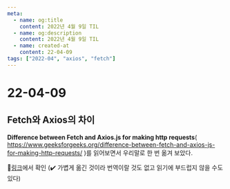 ```yaml
---
meta:
  - name: og:title
    content: 2022년 4월 9일 TIL
  - name: og:description
    content: 2022년 4월 9일 TIL
  - name: created-at
    content: 22-04-09
tags: ["2022-04", "axios", "fetch"]
---
```


# 22-04-09

## Fetch와 Axios의 차이

**Difference between Fetch and Axios.js for making http requests**(
<https://www.geeksforgeeks.org/difference-between-fetch-and-axios-js-for-making-http-requests/> )를 읽어보면서
우리말로 한 번 옮겨 보았다.

🔗[링크](/javascript/fetch-axios.md)에서 확인
(✔️ 가볍게 옮긴 것이라 번역이랄 것도 없고 읽기에 부드럽지 않을 수도 있다)

